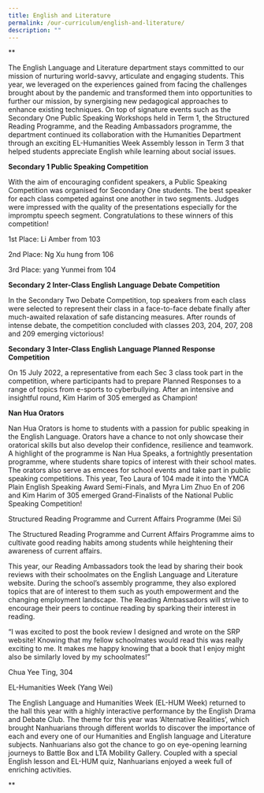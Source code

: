 ```yaml
---
title: English and Literature
permalink: /our-curriculum/english-and-literature/
description: ""
---
```

**

The English Language and Literature department stays committed to our mission of nurturing world-savvy, articulate and engaging students. This year, we leveraged on the experiences gained from facing the challenges brought about by the pandemic and transformed them into opportunities to further our mission, by synergising new pedagogical approaches to enhance existing techniques. On top of signature events such as the Secondary One Public Speaking Workshops held in Term 1, the Structured Reading Programme, and the Reading Ambassadors programme, the department continued its collaboration with the Humanities Department through an exciting EL-Humanities Week Assembly lesson in Term 3 that helped students appreciate English while learning about social issues. 

  

**Secondary 1 Public Speaking Competition**

  

With the aim of encouraging confident speakers, a Public Speaking Competition was organised for Secondary One students. The best speaker for each class competed against one another in two segments. Judges were impressed with the quality of the presentations especially for the impromptu speech segment. Congratulations to these winners of this competition!

1st Place: Li Amber from 103

2nd Place: Ng Xu hung from 106

3rd Place: yang Yunmei from 104

**Secondary 2 Inter-Class English Language Debate Competition**

In the Secondary Two Debate Competition, top speakers from each class were selected to represent their class in a face-to-face debate finally after much-awaited relaxation of safe distancing measures. After rounds of intense debate, the competition concluded with classes 203, 204, 207, 208 and 209 emerging victorious!

**Secondary 3 Inter-Class English Language Planned Response Competition**

On 15 July 2022, a representative from each Sec 3 class took part in the competition, where participants had to prepare Planned Responses to a range of topics from e-sports to cyberbullying. After an intensive and insightful round, Kim Harim of 305 emerged as Champion!

**Nan Hua Orators** 

Nan Hua Orators is home to students with a passion for public speaking in the English Language. Orators have a chance to not only showcase their oratorical skills but also develop their confidence, resilience and teamwork. A highlight of the programme is Nan Hua Speaks, a fortnightly presentation programme, where students share topics of interest with their school mates. The orators also serve as emcees for school events and take part in public speaking competitions. This year, Teo Laura of 104 made it into the YMCA Plain English Speaking Award Semi-Finals, and Myra Lim Zhuo En of 206 and Kim Harim of 305 emerged Grand-Finalists of the National Public Speaking Competition!

Structured Reading Programme and Current Affairs Programme (Mei Si)

  

The Structured Reading Programme and Current Affairs Programme aims to cultivate good reading habits among students while heightening their awareness of current affairs. 

  

This year, our Reading Ambassadors took the lead by sharing their book reviews with their schoolmates on the English Language and Literature website. During the school’s assembly programme, they also explored topics that are of interest to them such as youth empowerment and the changing employment landscape. The Reading Ambassadors will strive to encourage their peers to continue reading by sparking their interest in reading. 

  

“I was excited to post the book review I designed and wrote on the SRP website! Knowing that my fellow schoolmates would read this was really exciting to me. It makes me happy knowing that a book that I enjoy might also be similarly loved by my schoolmates!” 

Chua Yee Ting, 304

  

EL-Humanities Week (Yang Wei) 

The English Language and Humanities Week (EL-HUM Week) returned to the hall this year with a highly interactive performance by the English Drama and Debate Club. The theme for this year was ‘Alternative Realities’, which brought Nanhuarians through different worlds to discover the importance of each and every one of our Humanities and English language and Literature subjects. Nanhuarians also got the chance to go on eye-opening learning journeys to Battle Box and LTA Mobility Gallery. Coupled with a special English lesson and EL-HUM quiz, Nanhuarians enjoyed a week full of enriching activities.

  
**